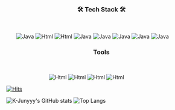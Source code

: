 <h3 align="center"> 🛠️ Tech Stack 🛠️</h3>
&nbsp;
&nbsp;
<p align= "center">
<img alt="Java" src ="https://img.shields.io/badge/Java-283274.svg?&style=for-the-badge&logo=Java&logoColor=white"/> 
<img alt="Html" src ="https://img.shields.io/badge/Markdown-000000.svg?&style=for-the-badge&logo=Markdown&logoColor=white"/>
<img alt="Html" src ="https://img.shields.io/badge/HTML5-E34F26.svg?&style=for-the-badge&logo=HTML5&logoColor=white"/>
<img alt="Java" src ="https://img.shields.io/badge/SpringBoot-6DB33F.svg?&style=for-the-badge&logo=SpringBoot&logoColor=white"/> 
<img alt="Java" src ="https://img.shields.io/badge/Spring-6DB33F.svg?&style=for-the-badge&logo=Spring&logoColor=white"/>
<img alt="Java" src ="https://img.shields.io/badge/SpringSecurity-6DB33F.svg?&style=for-the-badge&logo=SpringSecurity&logoColor=white"/>
<img alt="Java" src ="https://img.shields.io/badge/MySQL-A6A9AA.svg?&style=for-the-badge&logo=MySQL&logoColor=white"/>
<img alt="Java" src ="https://img.shields.io/badge/Amazon AWS-FFD500.svg?&style=for-the-badge&logo=Amazon AWS&logoColor=white"/>
&nbsp;
&nbsp;
&nbsp;
&nbsp;
&nbsp;
&nbsp;
<h3 align="center"> Tools </h3>
&nbsp;
&nbsp;
<p align= "center">
<img alt="Html" src ="https://img.shields.io/badge/Notion-000000.svg?&style=for-the-badge&logo=Notion&logoColor=white"/>
<img alt="Html" src ="https://img.shields.io/badge/Git-F05032.svg?&style=for-the-badge&logo=Git&logoColor=white"/>
<img alt="Html" src ="https://img.shields.io/badge/Postman-FF6C37.svg?&style=for-the-badge&logo=Postman&logoColor=white"/>
<img alt="Html" src ="https://img.shields.io/badge/Discord-5865F2.svg?&style=for-the-badge&logo=Discord&logoColor=white"/>
&nbsp;
&nbsp;
&nbsp;
&nbsp;
&nbsp;
&nbsp;
&nbsp;
&nbsp;
&nbsp;
&nbsp;
  
[![Hits](https://hits.seeyoufarm.com/api/count/incr/badge.svg?url=https%3A%2F%2Fgithub.com%2Fgoyois&count_bg=%23000000&title_bg=%23000000&icon=gradle.svg&icon_color=%23F2E90A&title=Daily&edge_flat=true)](https://hits.seeyoufarm.com)
  
![K-Junyyy's GitHub stats](https://github-readme-stats.vercel.app/api?username=goyois&show_icons=true&theme=onedark) ![Top Langs](https://github-readme-stats.vercel.app/api/top-langs/?username=goyois&layout=compact&theme=onedark)
